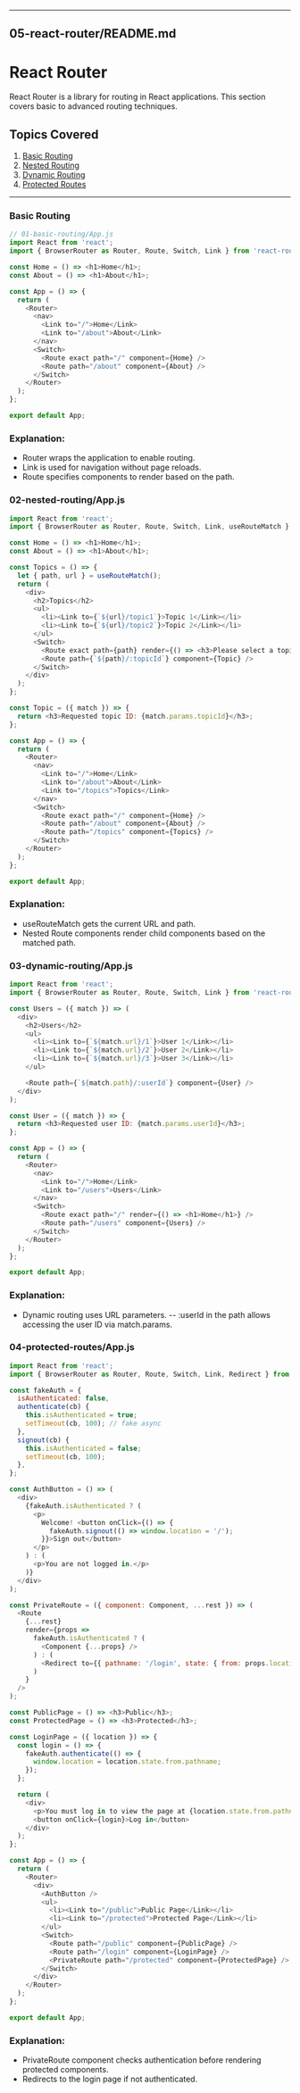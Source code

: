 
---

## 05-react-router/README.md
# React Router

React Router is a library for routing in React applications. This section covers basic to advanced routing techniques.

## Topics Covered

1. [Basic Routing](./01-basic-routing/App.js)
2. [Nested Routing](./02-nested-routing/App.js)
3. [Dynamic Routing](./03-dynamic-routing/App.js)
4. [Protected Routes](./04-protected-routes/App.js)

---

### Basic Routing

```js
// 01-basic-routing/App.js
import React from 'react';
import { BrowserRouter as Router, Route, Switch, Link } from 'react-router-dom';

const Home = () => <h1>Home</h1>;
const About = () => <h1>About</h1>;

const App = () => {
  return (
    <Router>
      <nav>
        <Link to="/">Home</Link>
        <Link to="/about">About</Link>
      </nav>
      <Switch>
        <Route exact path="/" component={Home} />
        <Route path="/about" component={About} />
      </Switch>
    </Router>
  );
};

export default App;
```
### Explanation:
- Router wraps the application to enable routing.
- Link is used for navigation without page reloads.
- Route specifies components to render based on the path.

### 02-nested-routing/App.js
```js
import React from 'react';
import { BrowserRouter as Router, Route, Switch, Link, useRouteMatch } from 'react-router-dom';

const Home = () => <h1>Home</h1>;
const About = () => <h1>About</h1>;

const Topics = () => {
  let { path, url } = useRouteMatch();
  return (
    <div>
      <h2>Topics</h2>
      <ul>
        <li><Link to={`${url}/topic1`}>Topic 1</Link></li>
        <li><Link to={`${url}/topic2`}>Topic 2</Link></li>
      </ul>
      <Switch>
        <Route exact path={path} render={() => <h3>Please select a topic.</h3>} />
        <Route path={`${path}/:topicId`} component={Topic} />
      </Switch>
    </div>
  );
};

const Topic = ({ match }) => {
  return <h3>Requested topic ID: {match.params.topicId}</h3>;
};

const App = () => {
  return (
    <Router>
      <nav>
        <Link to="/">Home</Link>
        <Link to="/about">About</Link>
        <Link to="/topics">Topics</Link>
      </nav>
      <Switch>
        <Route exact path="/" component={Home} />
        <Route path="/about" component={About} />
        <Route path="/topics" component={Topics} />
      </Switch>
    </Router>
  );
};

export default App;
```
### Explanation:
- useRouteMatch gets the current URL and path.
- Nested Route components render child components based on the matched path.

### 03-dynamic-routing/App.js
```js
import React from 'react';
import { BrowserRouter as Router, Route, Switch, Link } from 'react-router-dom';

const Users = ({ match }) => (
  <div>
    <h2>Users</h2>
    <ul>
      <li><Link to={`${match.url}/1`}>User 1</Link></li>
      <li><Link to={`${match.url}/2`}>User 2</Link></li>
      <li><Link to={`${match.url}/3`}>User 3</Link></li>
    </ul>

    <Route path={`${match.path}/:userId`} component={User} />
  </div>
);

const User = ({ match }) => {
  return <h3>Requested user ID: {match.params.userId}</h3>;
};

const App = () => {
  return (
    <Router>
      <nav>
        <Link to="/">Home</Link>
        <Link to="/users">Users</Link>
      </nav>
      <Switch>
        <Route exact path="/" render={() => <h1>Home</h1>} />
        <Route path="/users" component={Users} />
      </Switch>
    </Router>
  );
};

export default App;
```
### Explanation:
- Dynamic routing uses URL parameters.
--  :userId in the path allows accessing the user ID via match.params.

### 04-protected-routes/App.js
```js
import React from 'react';
import { BrowserRouter as Router, Route, Switch, Link, Redirect } from 'react-router-dom';

const fakeAuth = {
  isAuthenticated: false,
  authenticate(cb) {
    this.isAuthenticated = true;
    setTimeout(cb, 100); // fake async
  },
  signout(cb) {
    this.isAuthenticated = false;
    setTimeout(cb, 100);
  },
};

const AuthButton = () => (
  <div>
    {fakeAuth.isAuthenticated ? (
      <p>
        Welcome! <button onClick={() => {
          fakeAuth.signout(() => window.location = '/');
        }}>Sign out</button>
      </p>
    ) : (
      <p>You are not logged in.</p>
    )}
  </div>
);

const PrivateRoute = ({ component: Component, ...rest }) => (
  <Route
    {...rest}
    render={props =>
      fakeAuth.isAuthenticated ? (
        <Component {...props} />
      ) : (
        <Redirect to={{ pathname: '/login', state: { from: props.location } }} />
      )
    }
  />
);

const PublicPage = () => <h3>Public</h3>;
const ProtectedPage = () => <h3>Protected</h3>;

const LoginPage = ({ location }) => {
  const login = () => {
    fakeAuth.authenticate(() => {
      window.location = location.state.from.pathname;
    });
  };

  return (
    <div>
      <p>You must log in to view the page at {location.state.from.pathname}</p>
      <button onClick={login}>Log in</button>
    </div>
  );
};

const App = () => {
  return (
    <Router>
      <div>
        <AuthButton />
        <ul>
          <li><Link to="/public">Public Page</Link></li>
          <li><Link to="/protected">Protected Page</Link></li>
        </ul>
        <Switch>
          <Route path="/public" component={PublicPage} />
          <Route path="/login" component={LoginPage} />
          <PrivateRoute path="/protected" component={ProtectedPage} />
        </Switch>
      </div>
    </Router>
  );
};

export default App;
```
### Explanation:
- PrivateRoute component checks authentication before rendering protected components.
- Redirects to the login page if not authenticated.
